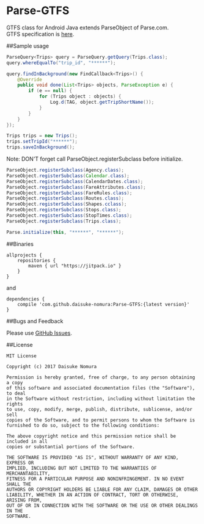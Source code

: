 # Parse-GTFS
GTFS class for Android Java extends ParseObject of Parse.com.  
GTFS specification is [here][gtfs].

##Sample usage

```java
ParseQuery<Trips> query = ParseQuery.getQuery(Trips.class);
query.whereEqualTo("trip_id", "******");

query.findInBackground(new FindCallback<Trips>() {
    @Override
    public void done(List<Trips> objects, ParseException e) {
        if (e == null) {
            for (Trips object : objects) {
                Log.d(TAG, object.getTripShortName());
            }
        }
    }
});
```

```java
Trips trips = new Trips();
trips.setTripId("******");
trips.saveInBackground();
```

Note: DON'T forget call ParseObject.registerSubclass before initialize.

```java
ParseObject.registerSubclass(Agency.class);
ParseObject.registerSubclass(Calendar.class);
ParseObject.registerSubclass(CalendarDates.class);
ParseObject.registerSubclass(FareAttributes.class);
ParseObject.registerSubclass(FareRules.class);
ParseObject.registerSubclass(Routes.class);
ParseObject.registerSubclass(Shapes.cclass);
ParseObject.registerSubclass(Stops.class);
ParseObject.registerSubclass(StopTimes.class);
ParseObject.registerSubclass(Trips.class);

Parse.initialize(this, "******", "******");
```

##Binaries

    allprojects {
        repositories {
            maven { url "https://jitpack.io" }
        }
    }

and

    dependencies {
        compile 'com.github.daisuke-nomura:Parse-GTFS:{latest version}'
    }

##Bugs and Feedback

Please use [GitHub Issues][issues].

##License

    MIT License

    Copyright (c) 2017 Daisuke Nomura

    Permission is hereby granted, free of charge, to any person obtaining a copy
    of this software and associated documentation files (the "Software"), to deal
    in the Software without restriction, including without limitation the rights
    to use, copy, modify, merge, publish, distribute, sublicense, and/or sell
    copies of the Software, and to permit persons to whom the Software is
    furnished to do so, subject to the following conditions:

    The above copyright notice and this permission notice shall be included in all
    copies or substantial portions of the Software.

    THE SOFTWARE IS PROVIDED "AS IS", WITHOUT WARRANTY OF ANY KIND, EXPRESS OR
    IMPLIED, INCLUDING BUT NOT LIMITED TO THE WARRANTIES OF MERCHANTABILITY,
    FITNESS FOR A PARTICULAR PURPOSE AND NONINFRINGEMENT. IN NO EVENT SHALL THE
    AUTHORS OR COPYRIGHT HOLDERS BE LIABLE FOR ANY CLAIM, DAMAGES OR OTHER
    LIABILITY, WHETHER IN AN ACTION OF CONTRACT, TORT OR OTHERWISE, ARISING FROM,
    OUT OF OR IN CONNECTION WITH THE SOFTWARE OR THE USE OR OTHER DEALINGS IN THE
    SOFTWARE.


[gtfs]: https://developers.google.com/transit/gtfs/
[issues]: https://github.com/daisuke-nomura/Parse-GTFS/issues